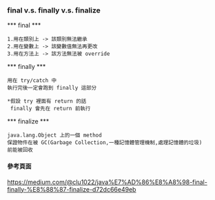 ### final v.s. finally v.s. finalize ###

*** final ***

    1.用在類別上 -> 該類別無法繼承
    2.用在變數上 -> 該變數值無法再更改
    3.用在方法上 -> 該方法無法被 override

*** finally ***

    用在 try/catch 中
    執行完後一定會跑到 finally 這部分

    *假設 try 裡面有 return 的話
     finally 會先在 return 前執行

*** finalize ***

    java.lang.Object 上的一個 method
    保證物件在被 GC(Garbage Collection,一種記憶體管理機制,處理記憶體的垃圾) 
    前能被回收

#### 參考頁面 ####

https://medium.com/@clu1022/java%E7%AD%86%E8%A8%98-final-finally-%E8%88%87-finalize-d72dc66e49eb
